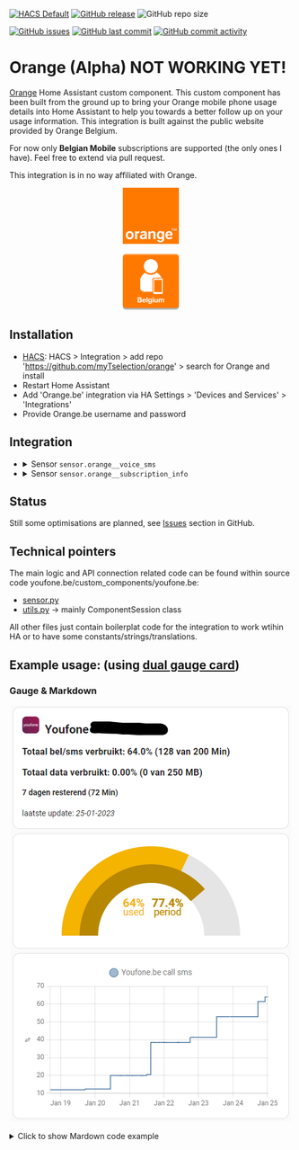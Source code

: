 [![HACS Default](https://img.shields.io/badge/HACS-Default-blue.svg)](https://github.com/hacs/default)
[![GitHub release](https://img.shields.io/github/release/myTselection/orange.svg)](https://github.com/myTselection/orange/releases)
![GitHub repo size](https://img.shields.io/github/repo-size/myTselection/orange.svg)

[![GitHub issues](https://img.shields.io/github/issues/myTselection/orange.svg)](https://github.com/myTselection/orange/issues)
[![GitHub last commit](https://img.shields.io/github/last-commit/myTselection/orange.svg)](https://github.com/myTselection/orange/commits/master)
[![GitHub commit activity](https://img.shields.io/github/commit-activity/m/myTselection/orange.svg)](https://github.com/myTselection/orange/graphs/commit-activity)

# Orange (Alpha) NOT WORKING YET!
[Orange](https://www.orange.be/) Home Assistant custom component. This custom component has been built from the ground up to bring your Orange mobile phone usage details into Home Assistant to help you towards a better follow up on your usage information. This integration is built against the public website provided by Orange Belgium.

For now only **Belgian Mobile** subscriptions are supported (the only ones I have). Feel free to extend via pull request.

This integration is in no way affiliated with Orange.

<!-- Some discussion on this topic can be found within [the Home Assistant community forum](https://community.home-assistant.io/). -->

<p align="center"><img src="https://raw.githubusercontent.com/myTselection/orange/master/icon.png" width="100"/></p>
<p align="center"><img src="https://raw.githubusercontent.com/myTselection/orange/master/orange belgium.png" width="100"/></p>


## Installation
- [HACS](https://hacs.xyz/): HACS > Integration > add repo 'https://github.com/myTselection/orange' > search for Orange and install
- Restart Home Assistant
- Add 'Orange.be' integration via HA Settings > 'Devices and Services' > 'Integrations'
- Provide Orange.be username and password

## Integration
- <details><summary>Sensor <code>sensor.orange_<phonenr>_voice_sms</code></summary>

    | Attribute | Description |
    | --------- | ----------- |
    | State     | Percentage of used call and sms based on total volume and used amount |
    | `last update `   | Timestamp info last retrieved from the youfone website. (There is a throttling of 1h active to limit requests. Restart HA to force update) |
    | `phone_number`   | Phone number of the sim card |
    | `used_percentage` | Percentage of used call and sms based on total volume and used amount |
    | `period_used_percentage`  | Percentage of period that has passed. Usage will be reset once period has fully passed. |
    | `total_volume`  | Total volume of available call & sms within subscription |
    | `includedvolume_usage`  | Used amout of call & sms |
    | `unlimited`  | Indication if it's an unlimited subscription (not tested) |
    | `period_start`  | Start date of the next period |
    | `period_days_left`  | Number of days left in current period |
    | `extra_costs`  | Amount of extra costs (eg when usage above volume within subscription) |
    | `usage_details_json`  | Json with full details of usage as received from youfone website |
    | `country`  | Country (BE or NL) |
    </details>

    
- <details><summary>Sensor <code>sensor.orange_<phonenr>_subscription_info</code></summary>

    | Attribute | Description |
    | --------- | ----------- |
    | State     | Info related to the Youfone subscription |
    | `last update `   | Timestamp info last retrieved from the youfone website. (There is a throttling of 1h active to limit requests. Restart HA to force update) |
    | `SubscriptionType`   | Info related to the Youfone subscription |
    | `Price` | Subscription monthly rate |
    | `ContractStartDate`  | Contract Start Date. |
    | `ContractDuration`  | Contract duration |
    | `Msisdn`  | SIM unique phone number |
    | `PUK`  | PUK code of the sim card |
    | `ICCShort`  | SIM card unique id |
    | `MsisdnStatus`  | Status of the SIM card |
    | `DataSubscription`  | Details (volume indication) of the data subscription |
    | `VoiceSmsSubscription`  | Details (volume indication) of the call & sms subscription |
    | `country`  | Country |
    </details>

## Status
Still some optimisations are planned, see [Issues](https://github.com/myTselection/orange/issues) section in GitHub.

## Technical pointers
The main logic and API connection related code can be found within source code youfone.be/custom_components/youfone.be:
- [sensor.py](https://github.com/myTselection/orange/blob/master/custom_components/orange/sensor.py)
- [utils.py](https://github.com/myTselection/orange/blob/master/custom_components/orange/utils.py) -> mainly ComponentSession class

All other files just contain boilerplat code for the integration to work wtihin HA or to have some constants/strings/translations.

## Example usage: (using [dual gauge card](https://github.com/custom-cards/dual-gauge-card))
### Gauge & Markdown
<p align="center"><img src="https://raw.githubusercontent.com/myTselection/orange/master/Markdown%20Gauge%20Card%20example.png"/></p>
<details><summary>Click to show Mardown code example</summary>

```
type: vertical-stack
cards:
  - type: markdown
    content: >-
      ## <img
      src="https://raw.githubusercontent.com/myTselection/orange/master/icon.png"
      width="30"/>&nbsp;&nbsp;Youfone
      {{state_attr('sensor.orange_<phonenr>_voice_sms','phone_number')}}


      ### Totaal bel/sms verbruikt: {{states('sensor.orange_<phonenr>_voice_sms')}}%
      ({{state_attr('sensor.orange_<phonenr>_voice_sms','includedvolume_usage')}} van
      {{state_attr('sensor.orange_<phonenr>_voice_sms','total_volume')}})

      ### Totaal data verbruikt: {{states('sensor.orange_<phonenr>_internet')}}%
      ({{state_attr('sensor.orange_<phonenr>_internet','includedvolume_usage')}} van
      {{state_attr('sensor.orange_<phonenr>_internet','total_volume')}})

      #### {{state_attr('sensor.orange_<phonenr>_voice_sms','period_days_left')|int}}
      dagen resterend
      ({{((state_attr('sensor.orange_<phonenr>_voice_sms','total_volume')|replace('
      Min','')) or 0)|int -
      (state_attr('sensor.orange_<phonenr>_voice_sms','includedvolume_usage') or
      0)|int}} Min)
      laatste update: *{{state_attr('sensor.orange_<phonenr>_voice_sms','last update')
      | as_timestamp | timestamp_custom("%d-%m-%Y")}}*
  - type: custom:dual-gauge-card
    title: false
    min: 0
    max: 100
    shadeInner: true
    cardwidth: 350
    outer:
      entity: sensor.orange_<phonenr>_voice_sms
      attribute: used_percentage
      label: used
      min: 0
      max: 100
      unit: '%'
      colors:
        - color: var(--label-badge-green)
          value: 0
        - color: var(--label-badge-yellow)
          value: 60
        - color: var(--label-badge-red)
          value: 80
    inner:
      entity: sensor.orange_<phonenr>_voice_sms
      label: period
      attribute: period_used_percentage
      min: 0
      max: 100
      unit: '%'
  - type: history-graph
    entities:
      - entity: sensor.orange_<phonenr>_voice_sms
    hours_to_show: 500
    refresh_interval: 60
```
</details>
